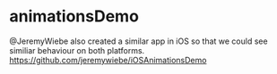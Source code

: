 # animationsDemo

@JeremyWiebe also created a similar app in iOS so that we could see similiar behaviour on both platforms. https://github.com/jeremywiebe/iOSAnimationsDemo 
